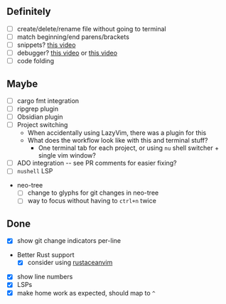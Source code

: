 ## Definitely
- [ ] create/delete/rename file without going to terminal
- [ ] match beginning/end parens/brackets
- [ ] snippets? [this video](https://www.youtube.com/watch?v=iXIwm4mCpuc&list=PLsz00TDipIffreIaUNk64KxTIkQaGguqn&index=5)
- [ ] debugger? [this video](https://www.youtube.com/watch?v=E2mKJ73M9pg) or [this video](https://www.youtube.com/watch?v=oYzZxi3SSnM&list=PLsz00TDipIffreIaUNk64KxTIkQaGguqn&index=6)
- [ ] code folding

## Maybe
- [ ] cargo fmt integration
- [ ] ripgrep plugin
- [ ] Obsidian plugin
- [ ] Project switching
  - When accidentally using LazyVim, there was a plugin for this
  - What does the workflow look like with this and terminal stuff?
    - One terminal tab for each project, or using `nu` shell switcher + single vim window?
- [ ] ADO integration -- see PR comments for easier fixing?
- [ ] `nushell` LSP
- neo-tree
  - [ ] change to glyphs for git changes in neo-tree
  - [ ] way to focus without having to `ctrl+n` twice

## Done
- [x] show git change indicators per-line
- Better Rust support
  - [x] consider using [rustaceanvim](https://github.com/mrcjkb/rustaceanvim)
- [x] show line numbers
- [x] LSPs
- [x] make home work as expected, should map to `^`
